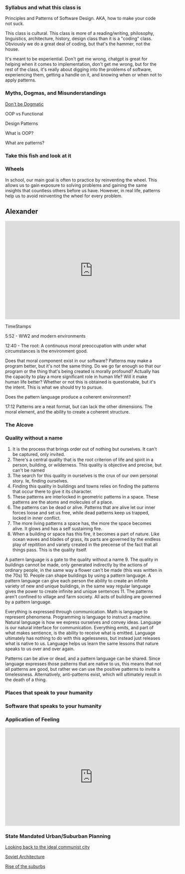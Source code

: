 ### Syllabus and what this class is

Principles and Patterns of Software Design. AKA, how to make your code not suck.

This class is cultural. This class is more of a reading/writing, philosophy, linguistics, architecture, history, design class than it is a "coding" class. Obviously we do a great deal of coding, but that's the hammer, not the house. 

It's meant to be experiential. Don't get me wrong, chatgpt is great for helping when it comes to implementation, don't get me wrong, but for the rest of the class, it's really about digging into the problems of software, experiencing them, getting a handle on it, and knowing when or when not to apply patterns.

### Myths, Dogmas, and Misunderstandings

[Don't be Dogmatic](https://yc.prosetech.com/dont-be-dogmatic-49029822d61d)

OOP vs Functional

Design Patterns

What is OOP?

What are patterns?

### Take this fish and look at it

### Wheels

In school, our main goal is often to practice by reinventing the wheel. This allows us to gain exposure to solving problems and gaining the same insights that countless others before us have. However, in real life, patterns help us to avoid reinventing the wheel for every problem. 

## Alexander

<iframe width="560" height="315" src="https://www.youtube.com/embed/98LdFA-_zfA?si=KSdd3Fxs_Mz0pu2U" title="YouTube video player" frameborder="0" allow="accelerometer; autoplay; clipboard-write; encrypted-media; gyroscope; picture-in-picture; web-share" referrerpolicy="strict-origin-when-cross-origin" allowfullscreen></iframe>

TimeStamps

5:52 - WW2 and modern environments

12:40 - The root: A continuous moral preoccupation with under what circumstances is the environment good. 

Does that moral component exist in our software? Patterns may make a program better, but it's not the same thing. Do we go far enough so that our program or the thing that's being created is morally profound? Actually has the capacity to play a more significant role in human life? Will it make human life better? Whether or not this is obtained is questionable, but it's the intent. This is what we should try to pursue.

Does the pattern language produce a coherent environment?

17:12 Patterns are a neat format, but can lack the other dimensions. The moral element, and the ability to create a coherent structure.

### The Alcove

### Quality without a name
1.  It is the process that brings order out of nothing but ourselves. It can't be captured, only invited.
2. There's a central quality that is the root criterion of life and spirit in a person, building, or wilderness. This quality is objective and precise, but can't be named
3. The search for this quality in ourselves is the crux of our own personal story. Ie, finding ourselves.
4. Finding this quality in buildings and towns relies on finding the patterns that occur there to give it its character.
5. These patterns are interlocked in geometric patterns in a space. These patterns are the atoms and molecules of a place.
6. The patterns can be dead or alive. Patterns that are alive let our inner forces loose and set us free, while dead patterns keep us trapped, locked in inner conflict.
7. The more living patterns a space has, the more the space becomes alive. It glows and has a self sustaining fire.
8. When a building or space has this fire, it becomes a part of nature. Like ocean waves and blades of grass, its parts are governed by the endless play of repitition and variety created in the precense of the fact that all things pass. This is the quality itself.

A pattern language is a gate to the quality without a name
9. The quality in buildings cannot be made, only generated indirectly by the actions of ordinary people, in the same way a flower can't be made (this was written in the 70s)
10. People can shape buildings by using a pattern language. A pattern language can give each person the ability to create an infinite variety of new and unique buildings, in the same way regular language gives the power to create infinite and unique sentences
11. The patterns aren't confined to village and farm society. All acts of building are governed by a  pattern language. 

Everything is expressed through communication. Math is language to represent phenomena. Programming is language to instruct a machine. Natural language is how we express ourselves and convey ideas. Language is our natural interface for communication. Everything emits, and part of what makes sentience, is the ability to receive what is emitted. Language ultimately has nothing to do with this agelessness, but instead just releases what is native to us. Language helps us learn the same lessons that nature speaks to us over and over again.

Patterns can be alive or dead, and a pattern language can be shared. Since language expresses those patterns that are native to us, this means that not all patterns are good, but rather we can use the positive patterns to invite a timelessness. Alternatively, anti-patterns exist, which will ultimately result in the death of a thing. 

### Places that speak to your humanity

### Software that speaks to your humanity

### Application of Feeling

<iframe width="560" height="315" src="https://www.youtube.com/embed/2V4QYC-PRIw?si=nHKOigv_fjgMskwG" title="YouTube video player" frameborder="0" allow="accelerometer; autoplay; clipboard-write; encrypted-media; gyroscope; picture-in-picture; web-share" referrerpolicy="strict-origin-when-cross-origin" allowfullscreen></iframe>

### State Mandated Urban/Suburban Planning
[Looking back to the ideal communist city](https://www.newgeography.com/content/004830-looking-back-the-ideal-communist-city)

[Soviet Architecture](http://architecture-history.org/schools/SOVIET%20ARCHITECTURE.html)

[Rise of the suburbs](https://courses.lumenlearning.com/suny-ushistory2ay/chapter/the-rise-of-suburbs-2/#:~:text=As%20historian%20Lizabeth%20Cohen%20notes,growth%20occurring%20in%20suburban%20places.)
